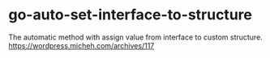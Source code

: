 # go-auto-set-interface-to-structure
The automatic method with assign value from interface to custom structure.
https://wordpress.micheh.com/archives/117
